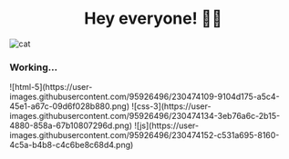 <h1 align="center"> Hey everyone! 🤖👾 </h1>

![cat](https://user-images.githubusercontent.com/95926496/230471687-4fdae5f5-a775-4042-a1d9-30ae1effa9ed.gif)

<h3 align="left">Working...</h3>
![html-5](https://user-images.githubusercontent.com/95926496/230474109-9104d175-a5c4-45e1-a67c-09d6f028b880.png) ![css-3](https://user-images.githubusercontent.com/95926496/230474134-3eb76a6c-2b15-4880-858a-67b10807296d.png) ![js](https://user-images.githubusercontent.com/95926496/230474152-c531a695-8160-4c5a-b4b8-c4c6be8c68d4.png)


